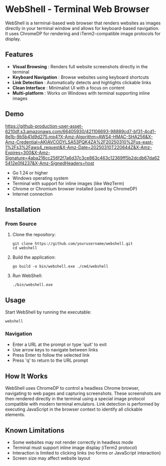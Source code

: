 # WebShell - Terminal Web Browser

WebShell is a terminal-based web browser that renders websites as images directly in your terminal window and allows for keyboard-based navigation. It uses ChromeDP for rendering and iTerm2-compatible image protocols for display.

## Features

* **Visual Browsing** : Renders full website screenshots directly in the terminal
* **Keyboard Navigation** : Browse websites using keyboard shortcuts
* **Link Detection** : Automatically detects and highlights clickable links
* **Clean Interface** : Minimalist UI with a focus on content
* **Multi-platform** : Works on Windows with terminal supporting inline images

## Demo

https://github-production-user-asset-6210df.s3.amazonaws.com/66405930/421106693-98889cd7-bf31-4cd1-8e1b-9b5b41d9d275.mp4?X-Amz-Algorithm=AWS4-HMAC-SHA256&X-Amz-Credential=AKIAVCODYLSA53PQK4ZA%2F20250310%2Fus-east-1%2Fs3%2Faws4_request&X-Amz-Date=20250310T220644Z&X-Amz-Expires=300&X-Amz-Signature=4aba216cc256f2f7a6d37c3ce863c463c12369ff5b2dcdb67da625412e0f4237&X-Amz-SignedHeaders=host

* Go 1.24 or higher
* Windows operating system
* Terminal with support for inline images (like WezTerm)
* Chrome or Chromium browser installed (used by ChromeDP)
* Internet connection

## Installation

### From Source

1. Clone the repository:
   ```
   git clone https://github.com/yourusername/webshell.git
   cd webshell
   ```
2. Build the application:
   ```
   go build -o bin/webshell.exe ./cmd/webshell
   ```
3. Run WebShell:
   ```
   ./bin/webshell.exe
   ```

## Usage

Start WebShell by running the executable:

```
webshell
```

### Navigation

* Enter a URL at the prompt or type 'quit' to exit
* Use arrow keys to navigate between links
* Press Enter to follow the selected link
* Press 'q' to return to the URL prompt

## How It Works

WebShell uses ChromeDP to control a headless Chrome browser, navigating to web pages and capturing screenshots. These screenshots are then rendered directly in the terminal using a special image protocol compatible with modern terminal emulators. Link detection is performed by executing JavaScript in the browser context to identify all clickable elements.

## Known Limitations

* Some websites may not render correctly in headless mode
* Terminal must support inline image display (iTerm2 protocol)
* Interaction is limited to clicking links (no forms or JavaScript interaction)
* Screen size may affect website layout
